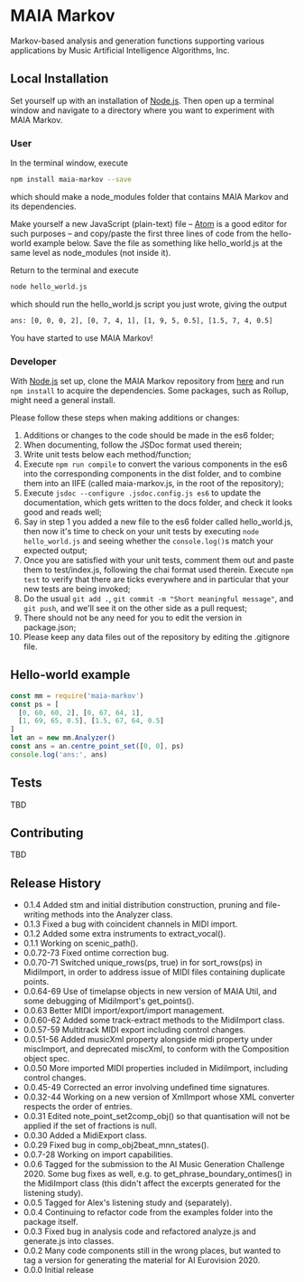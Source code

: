 MAIA Markov
==============

Markov-based analysis and generation functions supporting various applications by Music Artificial Intelligence Algorithms, Inc.

## Local Installation

Set yourself up with an installation of [Node.js](https://nodejs.org/). Then open up a terminal window and navigate to a directory where you want to experiment with MAIA Markov.

### User

In the terminal window, execute
```bash
npm install maia-markov --save
```
which should make a node_modules folder that contains MAIA Markov and its dependencies.

Make yourself a new JavaScript (plain-text) file – [Atom](https://atom.io/) is a good editor for such purposes – and copy/paste the first three lines of code from the hello-world example below. Save the file as something like hello_world.js at the same level as node_modules (not inside it).

Return to the terminal and execute
```bash
node hello_world.js
```
which should run the hello_world.js script you just wrote, giving the output
```bash
ans: [0, 0, 0, 2], [0, 7, 4, 1], [1, 9, 5, 0.5], [1.5, 7, 4, 0.5]
```
You have started to use MAIA Markov!

### Developer

With [Node.js](https://nodejs.org/) set up, clone the MAIA Markov repository from [here](https://bitbucket.org/tomthecollins/maia-markov/) and run `npm install` to acquire the dependencies. Some packages, such as Rollup, might need a general install.

Please follow these steps when making additions or changes:

1. Additions or changes to the code should be made in the es6 folder;
2. When documenting, follow the JSDoc format used therein;
3. Write unit tests below each method/function;
4. Execute `npm run compile` to convert the various components in the es6 into the corresponding components in the dist folder, and to combine them into an IIFE (called maia-markov.js, in the root of the repository);
5. Execute `jsdoc --configure .jsdoc.config.js es6` to update the documentation, which gets written to the docs folder, and check it looks good and reads well;
6. Say in step 1 you added a new file to the es6 folder called hello_world.js, then now it's time to check on your unit tests by executing `node hello_world.js` and seeing whether the `console.log()`s match your expected output;
7. Once you are satisfied with your unit tests, comment them out and paste them to test/index.js, following the chai format used therein. Execute `npm test` to verify that there are ticks everywhere and in particular that your new tests are being invoked;
8. Do the usual `git add .`, `git commit -m "Short meaningful message"`, and `git push`, and we'll see it on the other side as a pull request;
9. There should not be any need for you to edit the version in package.json;
10. Please keep any data files out of the repository by editing the .gitignore file.

## Hello-world example

```javascript
const mm = require('maia-markov')
const ps = [
  [0, 60, 60, 2], [0, 67, 64, 1],
  [1, 69, 65, 0.5], [1.5, 67, 64, 0.5]
]
let an = new mm.Analyzer()
const ans = an.centre_point_set([0, 0], ps)
console.log('ans:', ans)
```

## Tests

TBD

## Contributing

TBD

## Release History

* 0.1.4 Added stm and initial distribution construction, pruning and file-writing methods into the Analyzer class.
* 0.1.3 Fixed a bug with coincident channels in MIDI import.
* 0.1.2 Added some extra instruments to extract_vocal().
* 0.1.1 Working on scenic_path().
* 0.0.72-73 Fixed ontime correction bug.
* 0.0.70-71 Switched unique_rows(ps, true) in for sort_rows(ps) in MidiImport, in order to address issue of MIDI files containing duplicate points.
* 0.0.64-69 Use of timelapse objects in new version of MAIA Util, and some debugging of MidiImport's get_points().
* 0.0.63 Better MIDI import/export/import management.
* 0.0.60-62 Added some track-extract methods to the MidiImport class.
* 0.0.57-59 Multitrack MIDI export including control changes.
* 0.0.51-56 Added musicXml property alongside midi property under miscImport, and deprecated miscXml, to conform with the Composition object spec.
* 0.0.50 More imported MIDI properties included in MidiImport, including control changes.
* 0.0.45-49 Corrected an error involving undefined time signatures.
* 0.0.32-44 Working on a new version of XmlImport whose XML converter respects the order of entries.
* 0.0.31 Edited note_point_set2comp_obj() so that quantisation will not be applied if the set of fractions is null.
* 0.0.30 Added a MidiExport class.
* 0.0.29 Fixed bug in comp_obj2beat_mnn_states().
* 0.0.7-28 Working on import capabilities.
* 0.0.6 Tagged for the submission to the AI Music Generation Challenge 2020. Some bug fixes as well, e.g. to get_phrase_boundary_ontimes() in the MidiImport class (this didn't affect the excerpts generated for the listening study).
* 0.0.5 Tagged for Alex's listening study and (separately).
* 0.0.4 Continuing to refactor code from the examples folder into the package itself.
* 0.0.3 Fixed bug in analysis code and refactored analyze.js and generate.js into classes.
* 0.0.2 Many code components still in the wrong places, but wanted to tag a version for generating the material for AI Eurovision 2020.
* 0.0.0 Initial release
